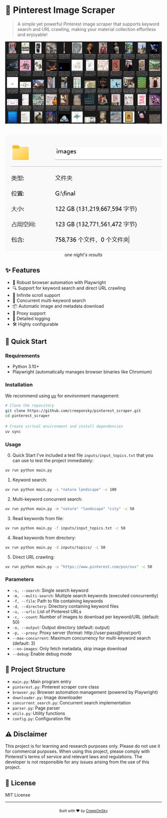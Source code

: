 # 🎨 Pinterest Image Scraper

> A simple yet powerful Pinterest image scraper that supports keyword search and URL crawling, making your material collection effortless and enjoyable!

<div align="center">
  <img src="assets/demo1.png" alt="Scraping Results" width="800"/>
  <br>
  <br><br>
  <img src="assets/demo2.png" alt="Folder Structure" width="600"/>
  <br>
  <em>one night's results</em>
</div>

## ✨ Features

- 🚀 Robust browser automation with Playwright
- 🔍 Support for keyword search and direct URL crawling
- 🌊 Infinite scroll support
- 🚀 Concurrent multi-keyword search
- 📦 Automatic image and metadata download
- 🎯 Proxy support
- 📝 Detailed logging
- 🛠️ Highly configurable

## 🚀 Quick Start

### Requirements

- Python 3.10+
- Playwright (automatically manages browser binaries like Chromium)

### Installation

We recommend using [uv](https://github.com/astral-sh/uv) for environment management:

```bash
# Clone the repository
git clone https://github.com/creeponsky/pinterest_scraper.git
cd pinterest_scraper

# Create virtual environment and install dependencies
uv sync
```

### Usage

0. Quick Start
   I've included a test file `inputs/input_topics.txt` that you can use to test the project immediately:

```bash
uv run python main.py
```

1. Keyword search:

```bash
uv run python main.py -s "nature landscape" -c 100
```

2. Multi-keyword concurrent search:

```bash
uv run python main.py -m "nature" "landscape" "city" -c 50
```

3. Read keywords from file:

```bash
uv run python main.py -f inputs/input_topics.txt -c 50
```

4. Read keywords from directory:

```bash
uv run python main.py -d inputs/topics/ -c 50
```

5. Direct URL crawling:

```bash
uv run python main.py -u "https://www.pinterest.com/pin/xxx" -c 50
```

### Parameters

- `-s, --search`: Single search keyword
- `-m, --multi-search`: Multiple search keywords (executed concurrently)
- `-f, --file`: Path to file containing keywords
- `-d, --directory`: Directory containing keyword files
- `-u, --urls`: List of Pinterest URLs
- `-c, --count`: Number of images to download per keyword/URL (default: 50)
- `-o, --output`: Output directory (default: output)
- `-p, --proxy`: Proxy server (format: http://user:pass@host:port)
- `--max-concurrent`: Maximum concurrency for multi-keyword search (default: 3)
- `--no-images`: Only fetch metadata, skip image download
- `--debug`: Enable debug mode

## 📁 Project Structure

- `main.py`: Main program entry
- `pinterest.py`: Pinterest scraper core class
- `browser.py`: Browser automation management (powered by Playwright)
- `downloader.py`: Image downloader
- `concurrent_search.py`: Concurrent search implementation
- `parser.py`: Page parser
- `utils.py`: Utility functions
- `config.py`: Configuration file

## ⚠️ Disclaimer

This project is for learning and research purposes only. Please do not use it for commercial purposes. When using this project, please comply with Pinterest's terms of service and relevant laws and regulations. The developer is not responsible for any issues arising from the use of this project.

## 📝 License

MIT License

---

<div align="center">
  <sub>Built with ❤️ by <a href="https://github.com/creeponsky">CreepOnSky</a></sub>
</div>
